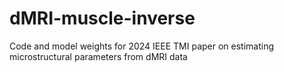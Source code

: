# dMRI-muscle-inverse
Code and model weights for 2024 IEEE TMI paper on estimating microstructural parameters from dMRI data
